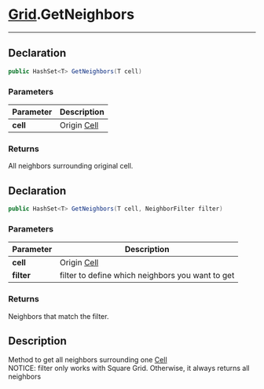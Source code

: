 # [Grid](GridSystem.md##GRID-INCLUDES).GetNeighbors
---
## Declaration
```csharp
public HashSet<T> GetNeighbors(T cell)
```

### Parameters
| Parameter  | Description                                 |
|------------|---------------------------------------------|
| **cell**   | Origin [Cell](GridSystem.md##CELL-INCLUDES) |        

### Returns
All neighbors surrounding original cell.

## Declaration
```csharp
public HashSet<T> GetNeighbors(T cell, NeighborFilter filter)
```

### Parameters
| Parameter  | Description                                   |
|------------|-----------------------------------------------|
| **cell**   | Origin [Cell](GridSystem.md##CELL-INCLUDES)   |
| **filter** | filter to define which neighbors you want to get |

### Returns
Neighbors that match the filter.

## Description
Method to get all neighbors surrounding one [Cell](GridSystem.md##CELL-INCLUDES)<br/>
NOTICE: filter only works with Square Grid. Otherwise, it always returns all neighbors